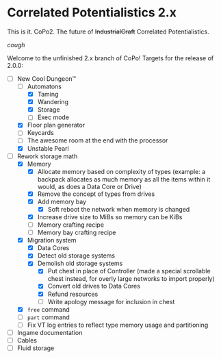 # Correlated Potentialistics 2.x
This is it. CoPo2. The future of <s>IndustrialCraft</s> Correlated Potentialistics.

*cough*

Welcome to the unfinished 2.x branch of CoPo! Targets for the release of 2.0.0:

* [ ] New Cool Dungeon™
  * [ ] Automatons
    * [x] Taming
    * [x] Wandering
    * [x] Storage
    * [ ] Exec mode
  * [x] Floor plan generator
  * [ ] Keycards
  * [ ] The awesome room at the end with the processor
  * [x] Unstable Pearl
* [ ] Rework storage math
  * [x] Memory
    * [x] Allocate memory based on complexity of types (example: a backpack allocates as much memory as all the items within it would, as does a Data Core or Drive)
    * [x] Remove the concept of types from drives
    * [x] Add memory bay
      * [x] Soft reboot the network when memory is changed
    * [x] Increase drive size to MiBs so memory can be KiBs
    * [ ] Memory crafting recipe
    * [ ] Memory bay crafting recipe
  * [x] Migration system
    * [x] Data Cores
    * [x] Detect old storage systems
    * [x] Demolish old storage systems
      * [x] Put chest in place of Controller (made a special scrollable chest instead, for overly large networks to import properly)
      * [x] Convert old drives to Data Cores
      * [x] Refund resources
      * [ ] Write apology message for inclusion in chest
  * [x] `free` command
  * [ ] `part` command
  * [ ] Fix VT log entries to reflect type memory usage and partitioning
* [ ] Ingame documentation
* [ ] Cables
* [ ] Fluid storage